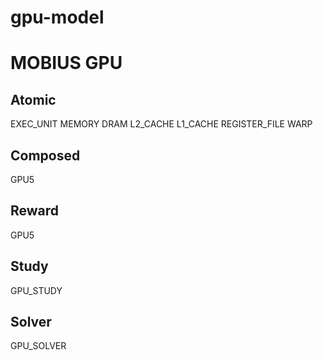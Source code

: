 # gpu-model

<h1>MOBIUS GPU</h1>

<h2>Atomic</h2>

EXEC_UNIT
MEMORY
DRAM
L2_CACHE
L1_CACHE
REGISTER_FILE
WARP

<h2>Composed</h2>

GPU5

<h2>Reward</h2>

GPU5

<h2>Study</h2>

GPU_STUDY

<h2>Solver</h2>

GPU_SOLVER
